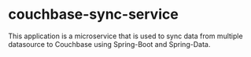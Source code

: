 # couchbase-sync-service
This application is a microservice that is used to sync data from multiple datasource to 
Couchbase using Spring-Boot and Spring-Data.


